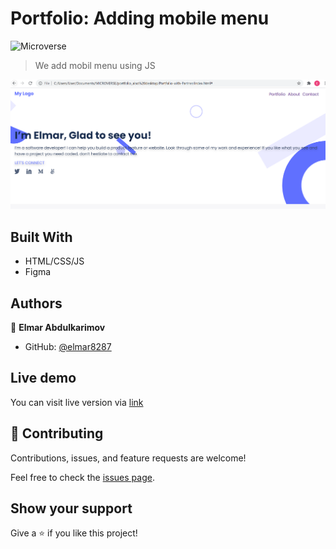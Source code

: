 # Portfolio: Adding mobile menu

![Microverse](https://img.shields.io/badge/Microverse-blueviolet)

> We add mobil menu using JS

![Screen Shot](./desktop-version.PNG)

## Built With

- HTML/CSS/JS
- Figma

## Authors

👤 **Elmar Abdulkarimov**

- GitHub: [@elmar8287](https://github.com/elmar8287)


## Live demo
You can visit live version via [link](https://elmar8287.github.io/portfolio.github.io/)


## 🤝 Contributing

Contributions, issues, and feature requests are welcome!

Feel free to check the [issues page](../../issues/).

## Show your support

Give a ⭐️ if you like this project!
